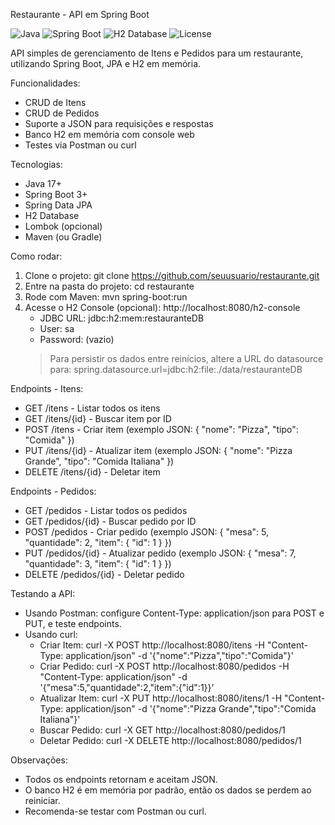 Restaurante - API em Spring Boot

 ![Java](https://img.shields.io/badge/Java-17+-blue)
 ![Spring Boot](https://img.shields.io/badge/Spring_Boot-3.0-brightgreen)
 ![H2 Database](https://img.shields.io/badge/H2-Database-orange)
 ![License](https://img.shields.io/badge/License-MIT-green)

API simples de gerenciamento de Itens e Pedidos para um restaurante, utilizando Spring Boot, JPA e H2 em memória.

Funcionalidades:
- CRUD de Itens
- CRUD de Pedidos
- Suporte a JSON para requisições e respostas
- Banco H2 em memória com console web
- Testes via Postman ou curl

Tecnologias:
- Java 17+
- Spring Boot 3+
- Spring Data JPA
- H2 Database
- Lombok (opcional)
- Maven (ou Gradle)

Como rodar:
1. Clone o projeto: git clone https://github.com/seuusuario/restaurante.git
2. Entre na pasta do projeto: cd restaurante
3. Rode com Maven: mvn spring-boot:run
4. Acesse o H2 Console (opcional): http://localhost:8080/h2-console
   - JDBC URL: jdbc:h2:mem:restauranteDB
   - User: sa
   - Password: (vazio)
   > Para persistir os dados entre reinícios, altere a URL do datasource para: spring.datasource.url=jdbc:h2:file:./data/restauranteDB

Endpoints - Itens:
- GET /itens - Listar todos os itens
- GET /itens/{id} - Buscar item por ID
- POST /itens - Criar item (exemplo JSON: { "nome": "Pizza", "tipo": "Comida" })
- PUT /itens/{id} - Atualizar item (exemplo JSON: { "nome": "Pizza Grande", "tipo": "Comida Italiana" })
- DELETE /itens/{id} - Deletar item

Endpoints - Pedidos:
- GET /pedidos - Listar todos os pedidos
- GET /pedidos/{id} - Buscar pedido por ID
- POST /pedidos - Criar pedido (exemplo JSON: { "mesa": 5, "quantidade": 2, "item": { "id": 1 } })
- PUT /pedidos/{id} - Atualizar pedido (exemplo JSON: { "mesa": 7, "quantidade": 3, "item": { "id": 1 } })
- DELETE /pedidos/{id} - Deletar pedido

Testando a API:
- Usando Postman: configure Content-Type: application/json para POST e PUT, e teste endpoints.
- Usando curl:
  - Criar Item: curl -X POST http://localhost:8080/itens -H "Content-Type: application/json" -d '{"nome":"Pizza","tipo":"Comida"}'
  - Criar Pedido: curl -X POST http://localhost:8080/pedidos -H "Content-Type: application/json" -d '{"mesa":5,"quantidade":2,"item":{"id":1}}'
  - Atualizar Item: curl -X PUT http://localhost:8080/itens/1 -H "Content-Type: application/json" -d '{"nome":"Pizza Grande","tipo":"Comida Italiana"}'
  - Buscar Pedido: curl -X GET http://localhost:8080/pedidos/1
  - Deletar Pedido: curl -X DELETE http://localhost:8080/pedidos/1

Observações:
- Todos os endpoints retornam e aceitam JSON.
- O banco H2 é em memória por padrão, então os dados se perdem ao reiniciar.
- Recomenda-se testar com Postman ou curl.
